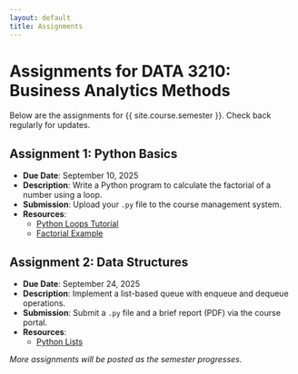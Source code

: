 ```yaml
---
layout: default
title: Assignments
---
```

# Assignments for DATA 3210: Business Analytics Methods

Below are the assignments for {{ site.course.semester }}. Check back regularly for updates.

## Assignment 1: Python Basics
- **Due Date**: September 10, 2025
- **Description**: Write a Python program to calculate the factorial of a number using a loop.
- **Submission**: Upload your `.py` file to the course management system.
- **Resources**:
  - [Python Loops Tutorial](https://docs.python.org/3/tutorial/controlflow.html)
  - [Factorial Example](https://www.w3schools.com/python/python_functions.asp)

## Assignment 2: Data Structures
- **Due Date**: September 24, 2025
- **Description**: Implement a list-based queue with enqueue and dequeue operations.
- **Submission**: Submit a `.py` file and a brief report (PDF) via the course portal.
- **Resources**:
  - [Python Lists](https://docs.python.org/3/tutorial/datastructures.html)

*More assignments will be posted as the semester progresses.*
